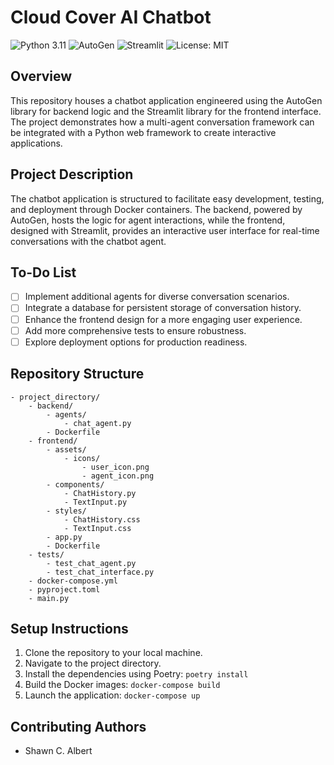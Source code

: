# Cloud Cover AI Chatbot

![Python 3.11](https://img.shields.io/badge/Python-3.11-blue.svg)
![AutoGen](https://img.shields.io/badge/AutoGen-<version>-blue.svg)
![Streamlit](https://img.shields.io/badge/Streamlit-<version>-blue.svg)
![License: MIT](https://img.shields.io/badge/License-MIT-yellow.svg)

## Overview

This repository houses a chatbot application engineered using the AutoGen library for backend logic and the Streamlit library for the frontend interface. The project demonstrates how a multi-agent conversation framework can be integrated with a Python web framework to create interactive applications.

## Project Description

The chatbot application is structured to facilitate easy development, testing, and deployment through Docker containers. The backend, powered by AutoGen, hosts the logic for agent interactions, while the frontend, designed with Streamlit, provides an interactive user interface for real-time conversations with the chatbot agent.

## To-Do List

- [ ] Implement additional agents for diverse conversation scenarios.
- [ ] Integrate a database for persistent storage of conversation history.
- [ ] Enhance the frontend design for a more engaging user experience.
- [ ] Add more comprehensive tests to ensure robustness.
- [ ] Explore deployment options for production readiness.

## Repository Structure

```plaintext
- project_directory/
    - backend/
        - agents/
            - chat_agent.py
        - Dockerfile
    - frontend/
        - assets/
            - icons/
                - user_icon.png
                - agent_icon.png
        - components/
            - ChatHistory.py
            - TextInput.py
        - styles/
            - ChatHistory.css
            - TextInput.css
        - app.py
        - Dockerfile
    - tests/
        - test_chat_agent.py
        - test_chat_interface.py
    - docker-compose.yml
    - pyproject.toml
    - main.py
```

## Setup Instructions

1. Clone the repository to your local machine.
2. Navigate to the project directory.
3. Install the dependencies using Poetry: `poetry install`
4. Build the Docker images: `docker-compose build`
5. Launch the application: `docker-compose up`

## Contributing Authors

- Shawn C. Albert
